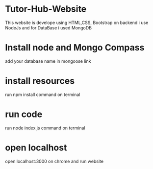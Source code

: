 # Tutor-Hub-Website
This website is develope using HTML,CSS, Bootstrap on backend i use NodeJs and for DataBase i used MongoDB

# Install node and Mongo Compass
add your database name in mongoose link

# install resources
run npm install command on terminal
# run code
run node index.js command on terminal

# open localhost
open localhost:3000 on chrome and run website
